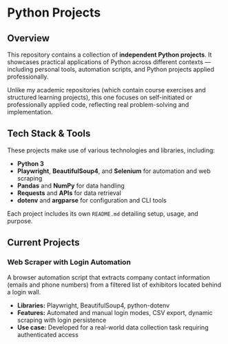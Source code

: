 # Python Projects

## Overview

This repository contains a collection of **independent Python projects**.
It showcases practical applications of Python across different contexts — including personal tools, automation scripts, and Python projects applied professionally.  

Unlike my academic repositories (which contain course exercises and structured learning projects), this one focuses on self-initiated or professionally applied code, reflecting real problem-solving and implementation.


## Tech Stack & Tools

These projects make use of various technologies and libraries, including:

- **Python 3**
- **Playwright**, **BeautifulSoup4**, and **Selenium** for automation and web scraping
- **Pandas** and **NumPy** for data handling
- **Requests** and **APIs** for data retrieval
- **dotenv** and **argparse** for configuration and CLI tools

Each project includes its own `README.md` detailing setup, usage, and purpose.

## Current Projects

### **Web Scraper with Login Automation**
A browser automation script that extracts company contact information (emails and phone numbers) from a filtered list of exhibitors located behind a login wall.

- **Libraries:** Playwright, BeautifulSoup4, python-dotenv  
- **Features:** Automated and manual login modes, CSV export, dynamic scraping with login persistence  
- **Use case:** Developed for a real-world data collection task requiring authenticated access
